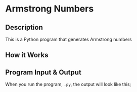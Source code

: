 # Armstrong Numbers

## Description

This is a Python program that generates Armstrong numbers

## How it Works

## Program Input & Output

When you run the program, `.py`, the output will look like this;

```
```